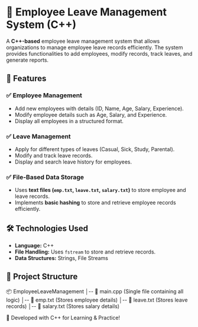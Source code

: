 # 🏢 Employee Leave Management System (C++)

A **C++-based** employee leave management system that allows organizations to manage employee leave records efficiently. The system provides functionalities to add employees, modify records, track leaves, and generate reports.

## 🚀 Features
### ✅ Employee Management
- Add new employees with details (ID, Name, Age, Salary, Experience).
- Modify employee details such as Age, Salary, and Experience.
- Display all employees in a structured format.

### ✅ Leave Management
- Apply for different types of leaves (Casual, Sick, Study, Parental).
- Modify and track leave records.
- Display and search leave history for employees.

### ✅ File-Based Data Storage
- Uses **text files (`emp.txt`, `leave.txt`, `salary.txt`)** to store employee and leave records.
- Implements **basic hashing** to store and retrieve employee records efficiently.

## 🛠️ Technologies Used
- **Language:** C++
- **File Handling:** Uses `fstream` to store and retrieve records.
- **Data Structures:** Strings, File Streams

## 📂 Project Structure
📦 EmployeeLeaveManagement │-- 📄 main.cpp (Single file containing all logic) │-- 📄 emp.txt (Stores employee details) │-- 📄 leave.txt (Stores leave records) │-- 📄 salary.txt (Stores salary details)

💙 Developed with C++ for Learning & Practice!
